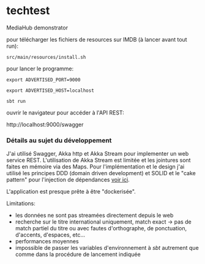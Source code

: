 # techtest

MediaHub demonstrator

pour télécharger les fichiers de resources sur IMDB (à lancer avant tout run):

```src/main/resources/install.sh```

pour lancer le programme:

```export ADVERTISED_PORT=9000```

```export ADVERTISED_HOST=localhost```

```sbt run```

ouvrir le navigateur pour accéder à l'API REST:

http://localhost:9000/swagger


### Détails au sujet du développement

J'ai utilisé Swagger, Akka http et Akka Stream pour implementer un web service REST.
L'utilisation de Akka Stream est limitée et les jointures sont faites en mémoire via des Maps.
Pour l'implémentation et le design j'ai utilisé les principes DDD (domain driven development) et SOLID et le "cake pattern" pour l'injection de dépendances [voir ici](https://www.infoq.com/fr/articles/cake-pattern-scala-explique-developpeurs-spring).

L'application est presque prête à être "dockerisée".

Limitations:
* les données ne sont pas streamées directement depuis le web
* recherche sur le titre international uniquement, match exact -> pas de match partiel du titre ou avec fautes d'orthographe, de ponctuation, d'accents, d'espaces, etc...
* performances moyennes
* impossible de passer les variables d'environnement à _sbt_ autrement que comme dans la procédure de lancement indiquée
